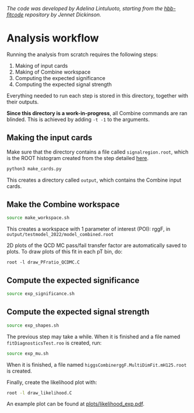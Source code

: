 _The code was developed by Adelina Lintuluoto, starting from the [hbb-fitcode](https://github.com/jennetd/hbb-fitcode/tree/master) repository by Jennet Dickinson._

# Analysis workflow

Running the analysis from scratch requires the following steps:

1. Making of input cards
2. Making of Combine workspace
3. Computing the expected significance
4. Computing the expected signal strength

Everything needed to run each step is stored in this directory, together with their outputs.

**Since this directory is a work-in-progress**, all Combine commands are ran blinded. This is achieved by adding `-t -1` to the arguments.

## Making the input cards

Make sure that the directory contains a file called `signalregion.root`, which is the ROOT histogram created from the step detailed [here](https://github.com/alintulu/Run3ScoutingHbb/tree/lxplus?tab=readme-ov-file#converting-the-hist-histogram-to-root-histogram).

```bash
python3 make_cards.py
```

This creates a directory called `output`, which contains the Combine input cards.

## Make the Combine workspace

```bash
source make_workspace.sh
```

This creates a workspace with 1 parameter of interest (POI): rggF, in `output/testmodel_2022/model_combined.root`

2D plots of the QCD MC pass/fail transfer factor are automatically saved to plots. To draw plots of this fit in each pT bin, do:

```
root -l draw_PFratio_QCDMC.C
```

## Compute the expected significance

```bash
source exp_significance.sh
```

## Compute the expected signal strength

```bash
source exp_shapes.sh
```

The previous step may take a while. When it is finished and a file named `fitDiagnosticsTest.roo` is created, run:

```bash
source exp_mu.sh
```

When it is finished, a file named `higgsCombinerggF.MultiDimFit.mH125.root` is created. 

Finally, create the likelihood plot with:

```bash
root -l draw_likelihood.C
```

An example plot can be found at [plots/likelihood_exp.pdf](plots/likelihood_exp.pdf).
